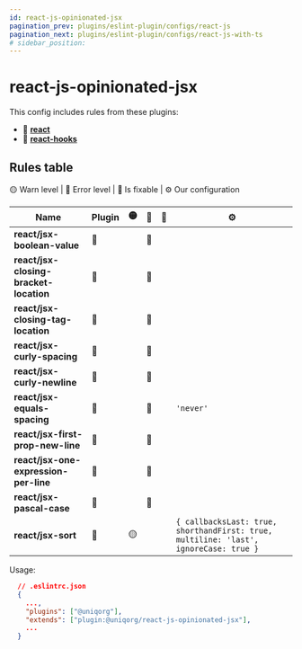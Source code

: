```yaml
---
id: react-js-opinionated-jsx
pagination_prev: plugins/eslint-plugin/configs/react-js
pagination_next: plugins/eslint-plugin/configs/react-js-with-ts
# sidebar_position: 
---
```


# react-js-opinionated-jsx

This config includes rules from these plugins: 
  - 🏓 **[react](https://www.npmjs.com/package/eslint-plugin-react)**
  - 🏏 **[react-hooks](https://www.npmjs.com/package/https://www.npmjs.com/package/eslint-plugin-react-hooks)**

## Rules table

🟡 Warn level | 🔴 Error level | 🔧 Is fixable | ⚙️ Our configuration

| Name                                        | Plugin | 🟡 | 🔴 | 🔧 | ⚙️ |
| ------------------------------------------- | ------ | -- | -- | -- | -- |
| **react/jsx-boolean-value**                 |   🏓   |   | 🔴 |    |    |
| **react/jsx-closing-bracket-location**      |   🏓   |   | 🔴 |    |    |
| **react/jsx-closing-tag-location**          |   🏓   |   | 🔴 |    |    |
| **react/jsx-curly-spacing**                 |   🏓   |   | 🔴 |    |    |
| **react/jsx-curly-newline**                 |   🏓   |   | 🔴 |    |    |
| **react/jsx-equals-spacing**                |   🏓   |   | 🔴 |    | `'never'` |
| **react/jsx-first-prop-new-line**           |   🏓   |   | 🔴 |    |    |
| **react/jsx-one-expression-per-line**       |   🏓   |   | 🔴 |    |    |
| **react/jsx-pascal-case**                   |   🏓   |   | 🔴 |    |    |
| **react/jsx-sort**                          |   🏓   | 🟡 |   |    | `{ callbacksLast: true, shorthandFirst: true, multiline: 'last', ignoreCase: true }` |

Usage:

```json
  // .eslintrc.json
  {
    ...,
    "plugins": ["@uniqorg"],
    "extends": ["plugin:@uniqorg/react-js-opinionated-jsx"],
    ...
  }
```
